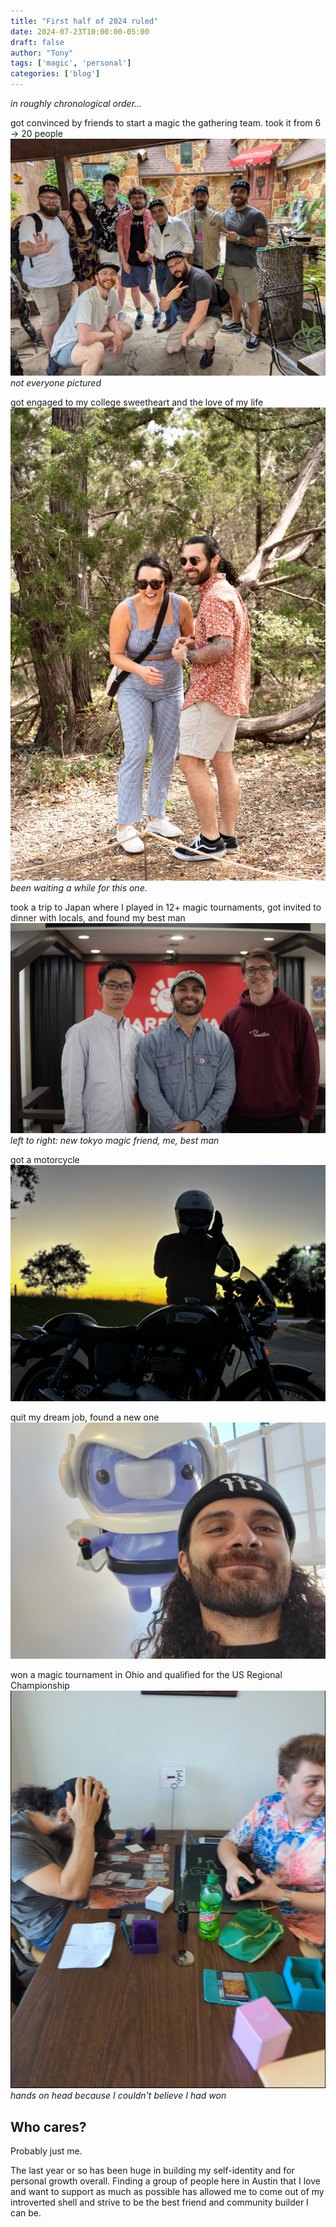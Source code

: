 ```yaml
---
title: "First half of 2024 ruled"
date: 2024-07-23T10:00:00-05:00
draft: false
author: "Tony"
tags: ['magic', 'personal']
categories: ['blog']
---
```

*in roughly chronological order...*

got convinced by friends to start a magic the gathering team. took it from 6 -> 20 people
![magic 512](/images/pictures/h1-2024/team.jpg)
*not everyone pictured*

got engaged to my college sweetheart and the love of my life
![proposal](/images/pictures/h1-2024/proposal.jpg)
*been waiting a while for this one.*

took a trip to Japan where I played in 12+ magic tournaments, got invited to dinner with locals, and found my best man
![proposal](/images/pictures/h1-2024/tokyo_group.jpg)
*left to right: new tokyo magic friend, me, best man*

got a motorcycle
![motorcycle](/images/pictures/h1-2024/motorcycle.jpg)

quit my dream job, found a new one
![discord](/images/pictures/h1-2024/discord.jpg)

won a magic tournament in Ohio and qualified for the US Regional Championship
![rcq win](/images/pictures/h1-2024/rcq_win.png)
*hands on head because I couldn't believe I had won*

## Who cares?
Probably just me.

The last year or so has been huge in building my self-identity and for personal growth overall. Finding a group of people here in Austin that I love and want to support as much as possible has allowed me to come out of my introverted shell and strive to be the best friend and community builder I can be.
